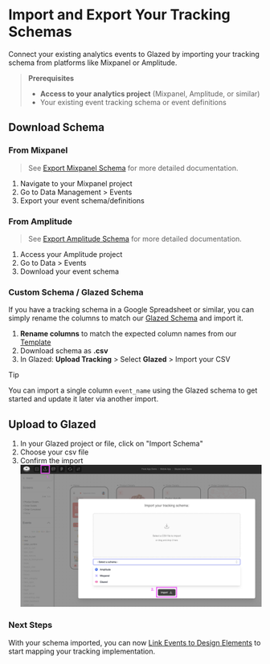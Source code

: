 # Import and Export Your Tracking Schemas

Connect your existing analytics events to Glazed by importing your tracking schema from platforms like Mixpanel or Amplitude.

> **Prerequisites**
>
> - **Access to your analytics project** (Mixpanel, Amplitude, or similar)
> - Your existing event tracking schema or event definitions

## Download Schema

### From Mixpanel

> See [Export Mixpanel Schema](../external-connectors/mixpanel-schema.md) for more detailed documentation.

1. Navigate to your Mixpanel project
2. Go to Data Management > Events
3. Export your event schema/definitions

### From Amplitude

> See [Export Amplitude Schema](../external-connectors/amplitude-schema.md) for more detailed documentation.

1. Access your Amplitude project
2. Go to Data > Events
3. Download your event schema

### Custom Schema / Glazed Schema

If you have a tracking schema in a Google Spreadsheet or similar, you can simply rename the columns to match our [Glazed Schema](https://docs.google.com/spreadsheets/d/1953wD00tGMWIuJkCpWb1vN8EbzBtXeBPRJyZjdvkT4Q/edit?usp=sharing) and import it.

1. **Rename columns** to match the expected column names from our [Template](https://docs.google.com/spreadsheets/d/1953wD00tGMWIuJkCpWb1vN8EbzBtXeBPRJyZjdvkT4Q/edit?usp=sharing)
2. Download schema as **.csv**
3. In Glazed: **Upload Tracking** > Select **Glazed** > Import your CSV

> [!TIP]
> You can import a single column `event_name` using the Glazed schema to get started and update it later via another import.

## Upload to Glazed

1. In your Glazed project or file, click on "Import Schema"
2. Choose your csv file
3. Confirm the import
   ![Glazed Existing Event](../quick-start/images/quickstart-import-events.png)

<!-- ## Video Tutorial

<div style="position: relative; width: 100%; height: 0; padding-bottom: 56.25%;">
  <iframe src="https://www.youtube.com/embed/UG74Urf3Seg" frameborder="0" allow="accelerometer; autoplay; clipboard-write; encrypted-media; gyroscope; picture-in-picture" allowfullscreen style="position: absolute; top: 0; left: 0; width: 100%; height: 100%;"></iframe>
</div> -->

### Next Steps

With your schema imported, you can now [Link Events to Design Elements](create-and-link-events.md) to start mapping your tracking implementation.
